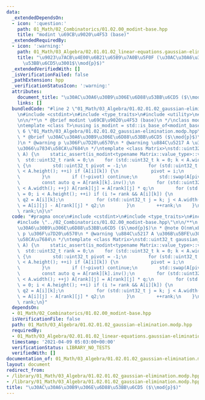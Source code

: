 ```yaml
---
data:
  _extendedDependsOn:
  - icon: ':question:'
    path: 01_Math/02_Combinatorics/01.02.00_modint-base.hpp
    title: "modint \u69CB\u9020\u4F53 (base)"
  _extendedRequiredBy:
  - icon: ':warning:'
    path: 01_Math/03_Algebra/02.01.01.02_linear-equations.gaussian-elimination.modp.hpp
    title: "\u9023\u7ACB\u4E00\u6B21\u65B9\u7A0B\u5F0F (\u30AC\u30A6\u30B9\u306E\u6D88\
      \u53BB\u6CD5\u3001$\\mod{p}$)"
  _extendedVerifiedWith: []
  _isVerificationFailed: false
  _pathExtension: hpp
  _verificationStatusIcon: ':warning:'
  attributes:
    document_title: "\u30AC\u30A6\u30B9\u306E\u6D88\u53BB\u6CD5 ($\\mod{p}$)"
    links: []
  bundledCode: "#line 2 \"01_Math/03_Algebra/01.02.01.02_gaussian-elimination.modp.hpp\"\
    \n#include <cstdint>\n#include <type_traits>\n#include <utility>\n#line 4 \"01_Math/02_Combinatorics/01.02.00_modint-base.hpp\"\
    \n\n/**\n * @brief modint \u69CB\u9020\u4F53 (base)\n */\nclass modint_base {};\n\
    \ntemplate <class T>\nusing is_modint = std::is_base_of<modint_base, T>;\n#line\
    \ 6 \"01_Math/03_Algebra/01.02.01.02_gaussian-elimination.modp.hpp\"\n\n/**\n\
    \ * @brief \u30AC\u30A6\u30B9\u306E\u6D88\u53BB\u6CD5 ($\\mod{p}$)\n * @note O(nm\xB2\
    )\n * @warning p \u306F\u7D20\u6570\n * @warning \u884C\u5217 A \u306B\u5BFE\u3057\
    \u3066\u7834\u58CA\u7684\n */\ntemplate <class Matrix>\nstd::uint32_t gaussian_elimination(Matrix&\
    \ A) {\n    static_assert(is_modint<typename Matrix::value_type>::value);\n  \
    \  std::uint32_t rank = 0;\n    for (std::uint32_t k = 0; k < A.width(); ++k)\
    \ {\n        std::uint32_t pivot = -1;\n        for (std::uint32_t i = rank; i\
    \ < A.height(); ++i) if (A[i][k]) {\n            pivot = i;\n            break;\n\
    \        }\n        if (!~pivot) continue;\n        std::swap(A[pivot], A[rank]);\n\
    \        const auto q = A[rank][k].inv();\n        for (std::uint32_t j = 0; j\
    \ < A.width(); ++j) A[rank][j] = A[rank][j] * q;\n        for (std::uint32_t i\
    \ = 0; i < A.height(); ++i) if (i != rank && A[i][k]) {\n            const auto\
    \ q2 = A[i][k];\n            for (std::uint32_t j = k; j < A.width(); ++j) A[i][j]\
    \ = A[i][j] - A[rank][j] * q2;\n        }\n        ++rank;\n    }\n    return\
    \ rank;\n}\n"
  code: "#pragma once\n#include <cstdint>\n#include <type_traits>\n#include <utility>\n\
    #include \"../02_Combinatorics/01.02.00_modint-base.hpp\"\n\n/**\n * @brief \u30AC\
    \u30A6\u30B9\u306E\u6D88\u53BB\u6CD5 ($\\mod{p}$)\n * @note O(nm\xB2)\n * @warning\
    \ p \u306F\u7D20\u6570\n * @warning \u884C\u5217 A \u306B\u5BFE\u3057\u3066\u7834\
    \u58CA\u7684\n */\ntemplate <class Matrix>\nstd::uint32_t gaussian_elimination(Matrix&\
    \ A) {\n    static_assert(is_modint<typename Matrix::value_type>::value);\n  \
    \  std::uint32_t rank = 0;\n    for (std::uint32_t k = 0; k < A.width(); ++k)\
    \ {\n        std::uint32_t pivot = -1;\n        for (std::uint32_t i = rank; i\
    \ < A.height(); ++i) if (A[i][k]) {\n            pivot = i;\n            break;\n\
    \        }\n        if (!~pivot) continue;\n        std::swap(A[pivot], A[rank]);\n\
    \        const auto q = A[rank][k].inv();\n        for (std::uint32_t j = 0; j\
    \ < A.width(); ++j) A[rank][j] = A[rank][j] * q;\n        for (std::uint32_t i\
    \ = 0; i < A.height(); ++i) if (i != rank && A[i][k]) {\n            const auto\
    \ q2 = A[i][k];\n            for (std::uint32_t j = k; j < A.width(); ++j) A[i][j]\
    \ = A[i][j] - A[rank][j] * q2;\n        }\n        ++rank;\n    }\n    return\
    \ rank;\n}"
  dependsOn:
  - 01_Math/02_Combinatorics/01.02.00_modint-base.hpp
  isVerificationFile: false
  path: 01_Math/03_Algebra/01.02.01.02_gaussian-elimination.modp.hpp
  requiredBy:
  - 01_Math/03_Algebra/02.01.01.02_linear-equations.gaussian-elimination.modp.hpp
  timestamp: '2021-04-09 05:03:00+00:00'
  verificationStatus: LIBRARY_NO_TESTS
  verifiedWith: []
documentation_of: 01_Math/03_Algebra/01.02.01.02_gaussian-elimination.modp.hpp
layout: document
redirect_from:
- /library/01_Math/03_Algebra/01.02.01.02_gaussian-elimination.modp.hpp
- /library/01_Math/03_Algebra/01.02.01.02_gaussian-elimination.modp.hpp.html
title: "\u30AC\u30A6\u30B9\u306E\u6D88\u53BB\u6CD5 ($\\mod{p}$)"
---
```

